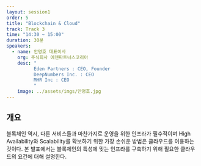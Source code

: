 ```yaml
---
layout: session1
order: 5
title: "Blockchain & Cloud"
track: Track 3
time: "14:30 ~ 15:00"
duration: 30분
speakers:
  - name: 안명호 대표이사
    org: 주식회사 에덴파트너스코리아
    desc: "
          Eden Partners : CEO, Founder
          DeepNumbers Inc. : CEO
          MHR Inc : CEO
          "
    image: ../assets/imgs/안명호.jpg
---
```


## 개요

블록체인 역시, 다른 서비스들과 마찬가지로 운영을 위한 인프라가 필수적이며 High Availability와 Scalability를 확보하기 위한 가장 손쉬운 방법은 클라우드를 이용하는 것이다. 본 발표에서는 블록체인의 특성에 맞는 인프라를 구축하기 위해 필요한 클라우드의 요건에 대해 설명한다.
